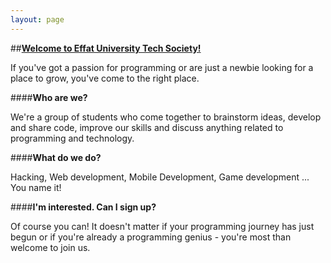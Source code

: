 ```yaml
---
layout: page
---
```

##<B><U>Welcome to Effat University Tech Society!</U></B>


<p> If you've got a passion for programming or are just a newbie looking for a place to grow, you've come to the right place. </p>

####<B>Who are we?</B>

We're a group of students who come together to brainstorm ideas, develop and share code, improve our skills and discuss anything related to programming and technology.

####<B>What do we do?</B>

Hacking, Web development, Mobile Development, Game development ... You name it!

####<B>I'm interested. Can I sign up?</B>

Of course you can! It doesn't matter if your programming journey has just begun or if you're already a programming genius - you're most than welcome to join us. 



